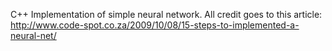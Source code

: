 C++ Implementation of simple neural network.
All credit goes to this article: http://www.code-spot.co.za/2009/10/08/15-steps-to-implemented-a-neural-net/
